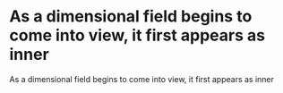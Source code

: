 # As a dimensional field begins to come into view, it first appears as inner

As a dimensional field begins to come into view, it first appears as inner